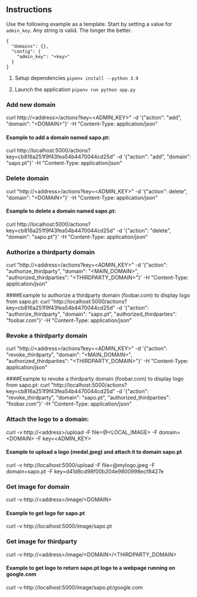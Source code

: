 ## Instructions

Use the following example as a template. Start by setting a value for `admin_key`. Any string is valid. The longer the better.
```
{
  "domains": {},
  "config": {
    "admin_key": "<key>"
  }
}
```

1) Setup dependencies
`pipenv install --python 3.9`

2) Launch the application
`pipenv run python app.py`

### Add new domain
curl http://\<address>/actions?key=\<ADMIN_KEY>" -d '{"action": "add", "domain": "\<DOMAIN>"}' -H "Content-Type: application/json"

#### Example to add a domain named sapo.pt: 
curl http://localhost:5000/actions?key=cb816a251f9f43fea54b4470044cd25d" -d '{"action": "add", "domain": "sapo.pt"}' -H "Content-Type: application/json"

### Delete domain
curl "http://\<address>/actions?key=\<ADMIN_KEY>" -d '{"action": delete", "domain": "\<DOMAIN>"}' -H "Content-Type: application/json"

#### Example to delete a domain named sapo.pt:
curl http://localhost:5000/actions?key=cb816a251f9f43fea54b4470044cd25d" -d '{"action": "delete", "domain": "sapo.pt"}' -H "Content-Type: application/json"

### Authorize a thirdparty domain 
curl "http://\<address>/actions?key=\<ADMIN_KEY>" -d '{"action": "authorize_thirdparty", "domain": "\<MAIN_DOMAIN>", "authorized_thirdparties": "\<THIRDPARTY_DOMAIN>"}' -H "Content-Type: application/json"

####Example to authorize a thirdparty domain (foobar.com) to display logo from sapo.pt:
curl "http://localhost:5000/actions?key=cb816a251f9f43fea54b4470044cd25d" -d '{"action": "authorize_thirdparty", "domain": "sapo.pt", "authorized_thirdparties": "foobar.com"}' -H "Content-Type: application/json"

### Revoke a thirdparty domain 
curl "http://\<address>/actions?key=\<ADMIN_KEY>" -d '{"action": "revoke_thirdparty", "domain": "\<MAIN_DOMAIN>", "authorized_thirdparties": "\<THIRDPARTY_DOMAIN>"}' -H "Content-Type: application/json"

####Example to revoke a thirdparty domain (foobar.com) to display logo from sapo.pt:
curl "http://localhost:5000/actions?key=cb816a251f9f43fea54b4470044cd25d" -d '{"action": "revoke_thirdparty", "domain": "sapo.pt", "authorized_thirdparties": "foobar.com"}' -H "Content-Type: application/json"

### Attach the logo to a domain:
curl -v http://\<address>/upload -F file=@\<LOCAL_IMAGE> -F domain=\<DOMAIN> -F key=\<ADMIN_KEY>

#### Example to upload a logo (medal.jpeg) and attach it to domain sapo.pt
curl -v http://localhost:5000/upload -F file=@mylogo.jpeg -F domain=sapo.pt -F key=d41d8cd98f00b204e9800998ecf8427e

### Get image for domain
curl -v http://\<address>/image/\<DOMAIN>

#### Example to get logo for sapo.pt
curl -v http://localhost:5000/image/sapo.pt

### Get image for thirdparty
curl -v http://\<address>/image/\<DOMAIN>/\<THIRDPARTY_DOMAIN>

#### Example to get logo to return sapo.pt logo to a webpage running on google.com
curl -v http://localhost:5000/image/sapo.pt/google.com
